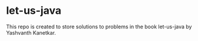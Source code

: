 # let-us-java
This repo is created to store solutions to problems in the book let-us-java by Yashvanth Kanetkar.

